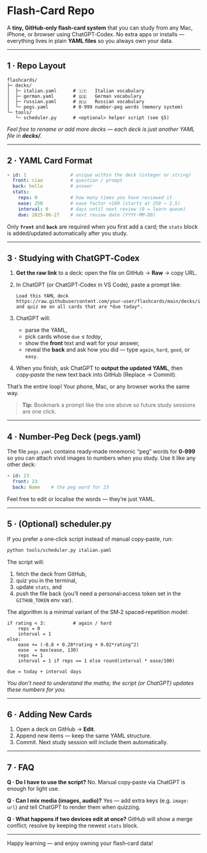 # Flash‑Card Repo

A **tiny, GitHub‑only flash‑card system** that you can study from any Mac, iPhone, or browser using ChatGPT‑Codex.  No extra apps or installs — everything lives in plain **YAML files** so you always own your data.

---

## 1 · Repo Layout

```
flashcards/
├─ decks/
│  ├─ italian.yaml      # 🇮🇹   Italian vocabulary
│  ├─ german.yaml       # 🇩🇪   German vocabulary
│  ├─ russian.yaml      # 🇷🇺   Russian vocabulary
│  └─ pegs.yaml         # 0‑999 number‑peg words (memory system)
└─ tools/
   └─ scheduler.py      # <optional> helper script (see §5)
```

*Feel free to rename or add more decks — each deck is just another YAML file in **decks/**.*

---

## 2 · YAML Card Format

```yaml
- id: 1                # unique within the deck (integer or string)
  front: ciao          # question / prompt
  back: hello          # answer
  stats:
    reps: 0            # how many times you have reviewed it
    ease: 250          # ease factor ×100 (starts at 250 → 2.5)
    interval: 0        # days until next review (0 = learn queue)
    due: 2025‑06‑27    # next review date (YYYY‑MM‑DD)
```

Only **`front`** and **`back`** are required when you first add a card; the `stats` block is added/updated automatically after you study.

---

## 3 · Studying with ChatGPT‑Codex

1. **Get the raw link** to a deck: open the file on GitHub → **Raw** → copy URL.
2. In ChatGPT (or ChatGPT‑Codex in VS Code), paste a prompt like:

   ```
   Load this YAML deck
   https://raw.githubusercontent.com/your‑user/flashcards/main/decks/italian.yaml
   and quiz me on all cards that are *due today*.
   ```
3. ChatGPT will:

   * parse the YAML,
   * pick cards whose `due` ≤ *today*,
   * show the **front** text and wait for your answer,
   * reveal the **back** and ask how you did — type `again`, `hard`, `good`, or `easy`.
4. When you finish, ask ChatGPT to **output the updated YAML**, then
   *copy‑paste* the new text back into GitHub (Replace → Commit).

That’s the entire loop!  Your phone, Mac, or any browser works the same way.

> **Tip:** Bookmark a prompt like the one above so future study sessions are one click.

---

## 4 · Number‑Peg Deck (pegs.yaml)

The file `pegs.yaml` contains ready‑made mnemonic “peg” words for **0‑999** so you can attach vivid images to numbers when you study.  Use it like any other deck:

```yaml
- id: 23
  front: 23
  back: Name    # the peg word for 23
```

Feel free to edit or localise the words — they’re just YAML.

---

## 5 · (Optional) scheduler.py

If you prefer a one‑click script instead of manual copy‑paste, run:

```bash
python tools/scheduler.py italian.yaml
```

The script will:

1. fetch the deck from GitHub,
2. quiz you in the terminal,
3. update `stats`, and
4. push the file back (you’ll need a personal‑access token set in the `GITHUB_TOKEN` env var).

The algorithm is a minimal variant of the SM‑2 spaced‑repetition model:

```
if rating < 3:          # again / hard
    reps = 0
    interval = 1
else:
    ease += (‑0.8 + 0.28*rating + 0.02*rating^2)
    ease  = max(ease, 130)
    reps += 1
    interval = 1 if reps == 1 else round(interval * ease/100)

due = today + interval days
```

*You don’t need to understand the maths; the script (or ChatGPT) updates these numbers for you.*

---

## 6 · Adding New Cards

1. Open a deck on GitHub → **Edit**.
2. Append new items — keep the same YAML structure.
3. Commit.  Next study session will include them automatically.

---

## 7 · FAQ

**Q · Do I have to use the script?**  No.  Manual copy‑paste via ChatGPT is enough for light use.

**Q · Can I mix media (images, audio)?**  Yes — add extra keys (e.g. `image: url`) and tell ChatGPT to render them when quizzing.

**Q · What happens if two devices edit at once?**  GitHub will show a merge conflict; resolve by keeping the newest `stats` block.

---

Happy learning — and enjoy owning your flash‑card data!
